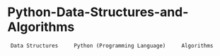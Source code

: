 # Python-Data-Structures-and-Algorithms
     Data Structures     Python (Programming Language)     Algorithms
